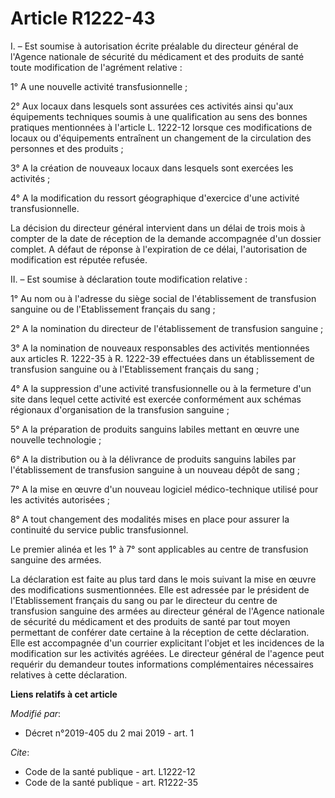 # Article R1222-43

I. – Est soumise à autorisation écrite préalable du directeur général de l'Agence nationale de sécurité du médicament et des
produits de santé toute modification de l'agrément relative :

1° A une nouvelle activité transfusionnelle ;

2° Aux locaux dans lesquels sont assurées ces activités ainsi qu'aux équipements techniques soumis à une qualification au
sens des bonnes pratiques mentionnées à l'article L. 1222-12 lorsque ces modifications de locaux ou d'équipements entraînent
un changement de la circulation des personnes et des produits ;

3° A la création de nouveaux locaux dans lesquels sont exercées les activités ;

4° A la modification du ressort géographique d'exercice d'une activité transfusionnelle.

La décision du directeur général intervient dans un délai de trois mois à compter de la date de réception de la demande
accompagnée d'un dossier complet. A défaut de réponse à l'expiration de ce délai, l'autorisation de modification est réputée
refusée.

II. – Est soumise à déclaration toute modification relative :

1° Au nom ou à l'adresse du siège social de l'établissement de transfusion sanguine ou de l'Etablissement français du sang ;

2° A la nomination du directeur de l'établissement de transfusion sanguine ;

3° A la nomination de nouveaux responsables des activités mentionnées aux articles R. 1222-35 à R. 1222-39 effectuées dans un
établissement de transfusion sanguine ou à l'Etablissement français du sang ;

4° A la suppression d'une activité transfusionnelle ou à la fermeture d'un site dans lequel cette activité est exercée
conformément aux schémas régionaux d'organisation de la transfusion sanguine ;

5° A la préparation de produits sanguins labiles mettant en œuvre une nouvelle technologie ;

6° A la distribution ou à la délivrance de produits sanguins labiles par l'établissement de transfusion sanguine à un nouveau
dépôt de sang ;

7° A la mise en œuvre d'un nouveau logiciel médico-technique utilisé pour les activités autorisées ;

8° A tout changement des modalités mises en place pour assurer la continuité du service public transfusionnel.

Le premier alinéa et les 1° à 7° sont applicables au centre de transfusion sanguine des armées.

La déclaration est faite au plus tard dans le mois suivant la mise en œuvre des modifications susmentionnées. Elle est
adressée par le président de l'Etablissement français du sang ou par le directeur du centre de transfusion sanguine des
armées au directeur général de l'Agence nationale de sécurité du médicament et des produits de santé par tout moyen
permettant de conférer date certaine à la réception de cette déclaration. Elle est accompagnée d'un courrier explicitant
l'objet et les incidences de la modification sur les activités agréées. Le directeur général de l'agence peut requérir du
demandeur toutes informations complémentaires nécessaires relatives à cette déclaration.

**Liens relatifs à cet article**

_Modifié par_:

  - Décret n°2019-405 du 2 mai 2019 - art. 1

_Cite_:

  - Code de la santé publique - art. L1222-12
  - Code de la santé publique - art. R1222-35
